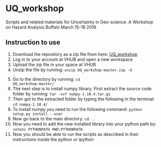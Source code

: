 # UQ_workshop
Scripts and related materials for Uncertainty in Geo-science. A Workshop on Hazard Analysis Buffalo March 15-18 2016

## Instruction to use
1. Download the repository as a zip file from here:  <a href="https://github.com/haghakhani/UQ_workshop/archive/master.zip" target=0>UQ_workshop</a> 
2. Log in to your account at VHUB and open a new workspace
3. Upload the zip file in your space at VHUB
4. Unzip the file by running: 
    <code>unzip UQ_workshop-master.zip -d .</code> 
5. Go to the directory by running:
    <code>cd UQ_workshop-master/</code> 
6. The next step is to install numpy library. First extract the source code folder by running: 
        <code>tar -xvf numpy-1.10.4.tar.gz</code>
7. Then got to the extracted folder by typing the following in the terminal:
    <code>cd numpy-1.10.4/</code>
8. To install numpy you need to run the following command:
    <code>python setup.py install --user</code> 
9. Now go back to the main directory:
     <code>cd ..</code> 
10. Now you need to add the new installed library into your python path by:
     <code>setenv PYTHONPATH $PWD:$PYTHONPATH</code> 
11. Now you should be able to run the scripts as described in their instructions inside the python or ipython
    
      
